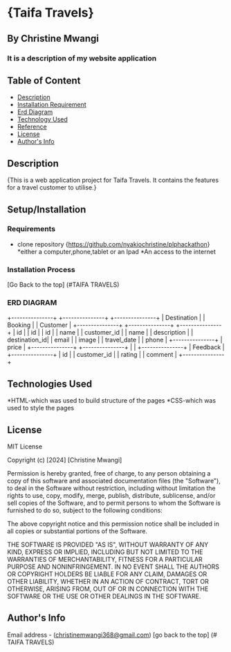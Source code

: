 # {Taifa Travels}

## By Christine Mwangi

### It is a description of my website application


## Table of Content

+ [Description](#description)
+ [Installation Requirement](#Installation)
+ [Erd Diagram](#Erd-diagram)
+ [Technology Used](#technology-used)
+ [Reference](#reference)
+ [License](#licence)
+ [Author's Info](#author-info)



## Description

{This is a web application project for Taifa Travels. It contains the features for a travel customer to utilise.}

## Setup/Installation


### Requirements

+ clone repository
{<https://github.com/nyakiochristine/plphackathon>}
*either a computer,phone,tablet or an Ipad
*An access to the internet

### Installation Process

[Go Back to the top]
(#TAIFA TRAVELS)

### ERD DIAGRAM
+---------------+     +---------------+     +---------------+
|   Destination |     |    Booking    |     |    Customer   |
+---------------+     +---------------+     +---------------+
| id            |     | id            |     | id            |
| name         |     | customer_id   |     | name          |
| description  |     | destination_id|     | email         |
| image        |     | travel_date   |     | phone         |
+---------------+     | price         |     +---------------+
                      +---------------+
                              |
                              |
                      +---------------+
                      |   Feedback    |
                      +---------------+
                      | id            |
                      | customer_id   |
                      | rating        |
                      | comment       |
                      +---------------+

## Technologies Used

*HTML-which was used to build structure of the pages
*CSS-which was used to style the pages



## License

MIT License

Copyright (c) [2024] [Christine Mwangi]

Permission is hereby granted, free of charge, to any person obtaining a copy
of this software and associated documentation files (the "Software"), to deal
in the Software without restriction, including without limitation the rights
to use, copy, modify, merge, publish, distribute, sublicense, and/or sell
copies of the Software, and to permit persons to whom the Software is
furnished to do so, subject to the following conditions:

The above copyright notice and this permission notice shall be included in all
copies or substantial portions of the Software.

THE SOFTWARE IS PROVIDED "AS IS", WITHOUT WARRANTY OF ANY KIND, EXPRESS OR
IMPLIED, INCLUDING BUT NOT LIMITED TO THE WARRANTIES OF MERCHANTABILITY,
FITNESS FOR A PARTICULAR PURPOSE AND NONINFRINGEMENT. IN NO EVENT SHALL THE
AUTHORS OR COPYRIGHT HOLDERS BE LIABLE FOR ANY CLAIM, DAMAGES OR OTHER
LIABILITY, WHETHER IN AN ACTION OF CONTRACT, TORT OR OTHERWISE, ARISING FROM,
OUT OF OR IN CONNECTION WITH THE SOFTWARE OR THE USE OR OTHER DEALINGS IN THE
SOFTWARE.

## Author's Info

Email address - (christinemwangi368@gmail.com)
[go back to the top]
(# TAIFA TRAVELS)